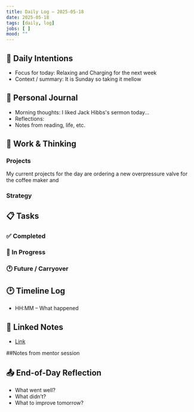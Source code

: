```yaml
---
title: Daily Log – 2025-05-18
date: 2025-05-18
tags: [daily, log]
jobs: [ ]
mood: ""
---
```


## 📌 Daily Intentions
- Focus for today: Relaxing and Charging for the next week
- Context / summary: It is Sunday so taking it mellow

## 📓 Personal Journal
- Morning thoughts: I liked Jack Hibbs's sermon today...
- Reflections: 
- Notes from reading, life, etc.

## 🧠 Work & Thinking
### Projects
My current projects for the day are ordering a new overpressure valve for the coffee maker and 
### Strategy

## 📋 Tasks
### ✅ Completed
### 🔄 In Progress
### 🕐 Future / Carryover

## 🕑 Timeline Log
- HH:MM – What happened

## 📎 Linked Notes
- [Link](../some/note.md)

##Notes from mentor session


## 📤 End-of-Day Reflection
- What went well?
- What didn’t?
- What to improve tomorrow?
